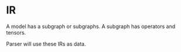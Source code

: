 # IR

A model has a subgraph or subgraphs. A subgraph has operators and tensors.

Parser will use these IRs as data.
